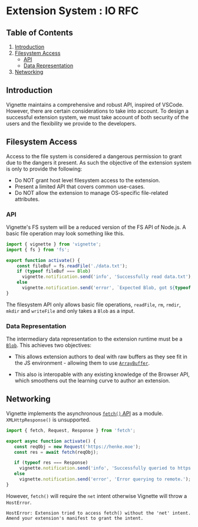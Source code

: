 # Extension System : IO RFC

## Table of Contents
1. [Introduction](#Introduction)
2. [Filesystem Access](#Filesystem-Access)
    - [API](#API)
    - [Data Representation](#Data-Representation)
3. [Networking](#Networking) 


## Introduction

Vignette maintains a comprehensive and robust API, inspired of VSCode. However, there are certain considerations to take into account. To design a successful extension system, we must take account of both security of the users and the flexibility we provide to the developers.

## Filesystem Access

Access to the file system is considered a dangerous permission to grant due to the dangers it present. As such the objective of the extension system is only to provide the following:

* Do NOT grant host level filesystem access to the extension.
* Present a limited API that covers common use-cases.
* Do NOT allow the extension to manage OS-specific file-related attributes.

### API

Vignette's FS system will be a reduced version of the FS API of Node.js. A basic file operation may look something like this.

```typescript
import { vignette } from 'vignette';
import { fs } from 'fs';

export function activate() {
    const fileBuf = fs.readFile('./data.txt');
    if (typeof fileBuf === Blob)
      vignette.notification.send('info', 'Successfully read data.txt');
    else 
      vignette.notification.send('error', `Expected Blob, got ${typeof fileBuf} instead.`)
}
```

The filesystem API only allows basic file operations, `readFile`, `rm`, `rmdir`, `mkdir` and `writeFile` and only takes a `Blob` as a input.

### Data Representation

The intermediary data representation to the extension runtime must be a [`Blob`](https://developer.mozilla.org/en-US/docs/Web/API/Blob). This achieves two objectives:

* This allows extension authors to deal with raw buffers as they see fit in the JS environment - allowing them to use [`ArrayBuffer`](https://developer.mozilla.org/en-US/docs/Web/JavaScript/Reference/Global_Objects/ArrayBuffer).

* This also is interopable with any existing knowledge of the Browser API, which smoothens out the learning curve to author an extension.

## Networking

Vignette implements the asynchronous [`fetch()` API](https://developer.mozilla.org/en-US/docs/Web/API/fetch) as a module. `XMLHttpResponse()` is unsupported. 

```typescript
import { fetch, Request, Response } from 'fetch';

export async function activate() {
   const reqObj = new Request('https://henke.moe');
   const res = await fetch(reqObj);

   if (typeof res === Response)
     vignette.notification.send('info', 'Successfully queried to https://henke.moe');
   else
     vignette.notification.send('error', 'Error querying to remote.');
}

```

However, `fetch()` will require the `net` intent otherwise Vignette will throw a `HostError`.

```
HostError: Extension tried to access fetch() without the 'net' intent. Amend your extension's manifest to grant the intent.
```
